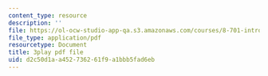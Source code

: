 ```yaml
---
content_type: resource
description: ''
file: https://ol-ocw-studio-app-qa.s3.amazonaws.com/courses/8-701-introduction-to-nuclear-and-particle-physics-fall-2020/d2c50d1aa452736261f9a1bbb5fad6eb_EO9OVMFuWvw.pdf
file_type: application/pdf
resourcetype: Document
title: 3play pdf file
uid: d2c50d1a-a452-7362-61f9-a1bbb5fad6eb
---
```

